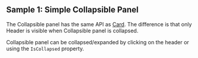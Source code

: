 ## Sample 1: Simple Collapsible Panel

The Collapsible panel has the same API as [Card](~/controls/bootstrap4/Card). The difference is that only Header is visible when Collapsible panel is collapsed.

Collapsible panel can be collapsed/expanded by clicking on the header or using the `IsCollapsed` property.
